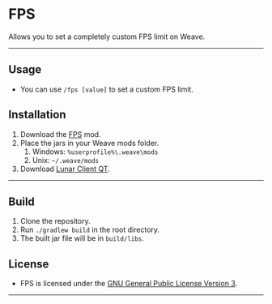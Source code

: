 # FPS
Allows you to set a completely custom FPS limit on Weave.

---

## Usage
- You can use `/fps [value]` to set a custom FPS limit.

## Installation
1. Download the [FPS](https://github.com/zircta/fps/releases) mod.
2. Place the jars in your Weave mods folder.
    1. Windows: `%userprofile%\.weave\mods`
    2. Unix: `~/.weave/mods`
3. Download [Lunar Client QT](https://github.com/Youded-byte/lunar-client-qt).

---

## Build
1. Clone the repository.
2. Run `./gradlew build` in the root directory.
3. The built jar file will be in `build/libs`.

## License
- FPS is licensed under the [GNU General Public License Version 3](https://github.com/Zircta/fps/blob/main/LICENSE).

---
